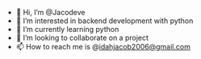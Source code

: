 - 👋 Hi, I’m @Jacodeve
- 👀 I’m interested in backend development with python
- 🌱 I’m currently learning python
- 💞️ I’m looking to collaborate on a project 
- 📫 How to reach me is @idahjacob2006@gmail.com

<!---
Jacodeve/Jacodeve is a ✨ special ✨ repository because its `README.md` (this file) appears on your GitHub profile.
You can click the Preview link to take a look at your changes.
--->
